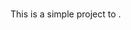 # <Your Project Name>

This is a simple project to <describe what your project does in simple terms>.

